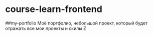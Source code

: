 # course-learn-frontend
##my-portfolio
Моё портфолио, небольшой проект, который будет отражать все мои проекты и скилы 
Z